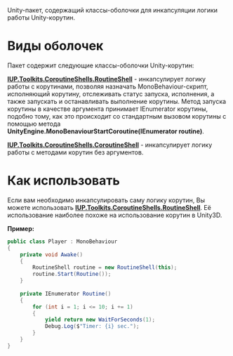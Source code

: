 Unity-пакет, содержащий классы-оболочки для инкапсуляции логики работы Unity-корутин.

# Виды оболочек

Пакет содержит следующие классы-оболочки Unity-корутин:

**[IUP.Toolkits.CoroutineShells.RoutineShell](https://github.com/Post-Enot/coroutine-shells/blob/main/Coroutine%20Shells/Runtime/RoutineShell.cs#L10)** - 
инкапсулирует логику работы с корутинами, позволяя назначать MonoBehaviour-скрипт, исполняющий корутину, отслеживать статус запуска, исполнения, а также запускать и 
останавливать выполнение корутины. Метод запуска корутины в качестве аргумента принимает IEnumerator корутины, подобно тому, как это происходит со стандартным вызовом 
корутины с помощью метода **UnityEngine.MonoBenaviourStartCoroutine(IEnumerator routine)**.

**[IUP.Toolkits.CoroutineShells.CoroutineShell](https://github.com/Post-Enot/coroutine-shells/blob/main/Coroutine%20Shells/Runtime/CoroutineShell.cs#L10)** - 
инкапсулирует логику работы с методами корутин без аргументов.

# Как использовать

Если вам необходимо инкапсулировать саму логику корутин, Вы можете использовать **[IUP.Toolkits.CoroutineShells.RoutineShell](https://github.com/Post-Enot/coroutine-shells/blob/main/Coroutine%20Shells/Runtime/RoutineShell.cs#L10)**. Её использование наиболее похоже на использование корутин в Unity3D.

**Пример:**

```c#
public class Player : MonoBehaviour
{
    private void Awake()
    {
        RoutineShell routine = new RoutineShell(this);
        routine.Start(Routine());
    }
    
    private IEnumerator Routine()
    {
        for (int i = 1; i <= 10; i += 1)
        {
            yield return new WaitForSeconds(1);
            Debug.Log($"Timer: {i} sec.");
        }
    }
}
```
